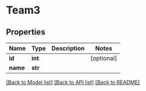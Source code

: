 # Team3

## Properties
Name | Type | Description | Notes
------------ | ------------- | ------------- | -------------
**id** | **int** |  | [optional] 
**name** | **str** |  | 

[[Back to Model list]](../README.md#documentation-for-models) [[Back to API list]](../README.md#documentation-for-api-endpoints) [[Back to README]](../README.md)


